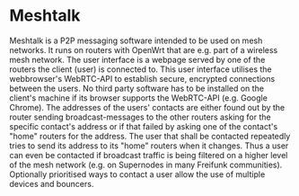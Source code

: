 # Meshtalk
Meshtalk is a P2P messaging software intended to be used on mesh networks.
It runs on routers with OpenWrt that are e.g. part of a wireless mesh network. 
The user interface is a webpage served by one of the routers the client (user) is connected to. This user interface utilises the webbrowser's WebRTC-API to establish secure, encrypted connections between the users. 
No third party software has to be installed on the client's machine if its browser supports the WebRTC-API (e.g. Google Chrome).
The addresses of the users' contacts are either found out by the router sending broadcast-messages to the other routers asking for the specific contact's address or if that failed by asking one of the contact's "home" routers for the address. The user that shall be contacted repeatedly tries to send its address to its "home" routers when it changes. Thus a user can even be contacted if broadcast traffic is being filtered on a higher level of the mesh network (e.g. on Supernodes in many Freifunk communities).
Optionally prioritised ways to contact a user allow the use of multiple devices and bouncers.
